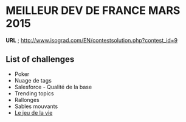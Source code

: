 ﻿# MEILLEUR DEV DE FRANCE MARS 2015

**URL** ; http://www.isograd.com/EN/contestsolution.php?contest_id=9

## List of challenges
- Poker
- Nuage de tags
- Salesforce - Qualité de la base
- Trending topics
- Rallonges
- Sables mouvants
- [Le jeu de la vie](JeuDeLaVie.md)










